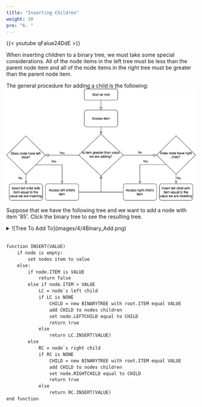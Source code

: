 ```yaml
---
title: "Inserting Children"
weight: 30
pre: "6. "
---
```

{{< youtube qFalue24DdE  >}}


When inserting children to a binary tree, we must take some special considerations. All of the node items in the left tree must be less than the parent node item and all of the node items in the right tree must be greater than the parent node item.

The general procedure for adding a child is the following: 
![Binary Tree Flowchart](images/4/4Binary_AddFlowChart.png)


Suppose that we have the following tree and we want to add a node with item '85'. Click the binary tree to see the resulting tree.

<details><summary markdown="span">![Tree To Add To](images/4/4Binary_Add.png)</summary> ![Tree Adding](images/4/4Binary_AddChild.gif) </details>


``` tex

function INSERT(VALUE)
    if node is empty:
        set nodes item to value
    else:
        if node.ITEM is VALUE
            return false
        else if node.ITEM > VALUE 
            LC = node`s left child
            if LC is NONE
                CHILD = new BINARYTREE with root.ITEM equal VALUE
                add CHILD to nodes children
                set node.LEFTCHILD equal to CHILD
                return true
            else
                return LC.INSERT(VALUE)
        else
            RC = node`s right child
            if RC is NONE
                CHILD = new BINARYTREE with root.ITEM equal VALUE
                add CHILD to nodes children
                set node.RIGHTCHILD equal to CHILD
                return true
            else
                return RC.INSERT(VALUE)
end function

```
